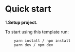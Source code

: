 # Quick start

1.**Setup project.**

To start using this template run:

```shell
    yarn install / npm install
    yarn dev / npm dev
```
